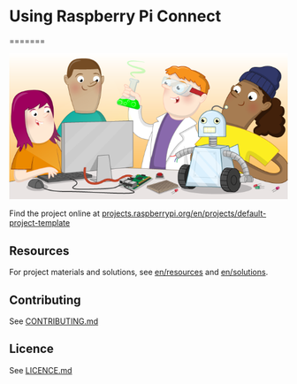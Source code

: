 # Using Raspberry Pi Connect
=======

![Using Raspberry Pi Connect](banner.png)

Find the project online at [projects.raspberrypi.org/en/projects/default-project-template](https://projects.raspberrypi.org/en/projects/raspberry-pi-connect)

## Resources

For project materials and solutions, see [en/resources](https://github.com/raspberrypilearning/raspberry-pi-connect/tree/master/en/resources) and [en/solutions](https://github.com/raspberrypilearning/raspberry-pi-connect/tree/master/en/solutions).

## Contributing

See [CONTRIBUTING.md](CONTRIBUTING.md)

## Licence

See [LICENCE.md](LICENCE.md)
